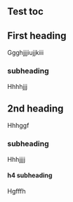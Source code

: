 ## Test toc

## First heading 

Ggghjjjiujjkiii

### subheading 

Hhhhjjj

## 2nd heading 
Hhhggf

### subheading 
Hhhjjjj

#### h4 subheading 

Hgfffh